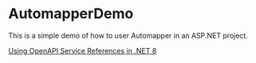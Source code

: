 # AutomapperDemo

This is a simple demo of how to user Automapper in an ASP.NET project.

[Using OpenAPI Service References in .NET 8](https://brightideatechnology.blogspot.com/2024/08/using-openapi-service-references-in.html)

